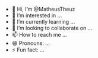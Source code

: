 - 👋 Hi, I’m @MatheusTheuz
- 👀 I’m interested in ...
- 🌱 I’m currently learning ...
- 💞️ I’m looking to collaborate on ...
- 📫 How to reach me ...
- 😄 Pronouns: ...
- ⚡ Fun fact: ...

<!---
MatheusTheuz/MatheusTheuz is a ✨ special ✨ repository because its `README.md` (this file) appears on your GitHub profile.
You can click the Preview link to take a look at your changes.
--->
